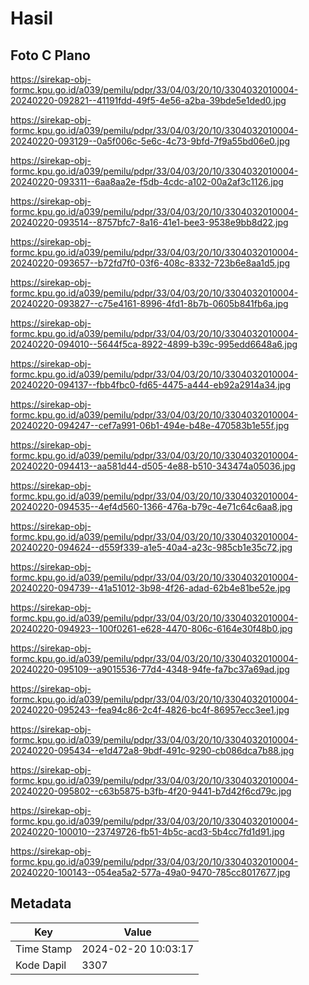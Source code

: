 # Hasil

## Foto C Plano

https://sirekap-obj-formc.kpu.go.id/a039/pemilu/pdpr/33/04/03/20/10/3304032010004-20240220-092821--41191fdd-49f5-4e56-a2ba-39bde5e1ded0.jpg

https://sirekap-obj-formc.kpu.go.id/a039/pemilu/pdpr/33/04/03/20/10/3304032010004-20240220-093129--0a5f006c-5e6c-4c73-9bfd-7f9a55bd06e0.jpg

https://sirekap-obj-formc.kpu.go.id/a039/pemilu/pdpr/33/04/03/20/10/3304032010004-20240220-093311--6aa8aa2e-f5db-4cdc-a102-00a2af3c1126.jpg

https://sirekap-obj-formc.kpu.go.id/a039/pemilu/pdpr/33/04/03/20/10/3304032010004-20240220-093514--8757bfc7-8a16-41e1-bee3-9538e9bb8d22.jpg

https://sirekap-obj-formc.kpu.go.id/a039/pemilu/pdpr/33/04/03/20/10/3304032010004-20240220-093657--b72fd7f0-03f6-408c-8332-723b6e8aa1d5.jpg

https://sirekap-obj-formc.kpu.go.id/a039/pemilu/pdpr/33/04/03/20/10/3304032010004-20240220-093827--c75e4161-8996-4fd1-8b7b-0605b841fb6a.jpg

https://sirekap-obj-formc.kpu.go.id/a039/pemilu/pdpr/33/04/03/20/10/3304032010004-20240220-094010--5644f5ca-8922-4899-b39c-995edd6648a6.jpg

https://sirekap-obj-formc.kpu.go.id/a039/pemilu/pdpr/33/04/03/20/10/3304032010004-20240220-094137--fbb4fbc0-fd65-4475-a444-eb92a2914a34.jpg

https://sirekap-obj-formc.kpu.go.id/a039/pemilu/pdpr/33/04/03/20/10/3304032010004-20240220-094247--cef7a991-06b1-494e-b48e-470583b1e55f.jpg

https://sirekap-obj-formc.kpu.go.id/a039/pemilu/pdpr/33/04/03/20/10/3304032010004-20240220-094413--aa581d44-d505-4e88-b510-343474a05036.jpg

https://sirekap-obj-formc.kpu.go.id/a039/pemilu/pdpr/33/04/03/20/10/3304032010004-20240220-094535--4ef4d560-1366-476a-b79c-4e71c64c6aa8.jpg

https://sirekap-obj-formc.kpu.go.id/a039/pemilu/pdpr/33/04/03/20/10/3304032010004-20240220-094624--d559f339-a1e5-40a4-a23c-985cb1e35c72.jpg

https://sirekap-obj-formc.kpu.go.id/a039/pemilu/pdpr/33/04/03/20/10/3304032010004-20240220-094739--41a51012-3b98-4f26-adad-62b4e81be52e.jpg

https://sirekap-obj-formc.kpu.go.id/a039/pemilu/pdpr/33/04/03/20/10/3304032010004-20240220-094923--100f0261-e628-4470-806c-6164e30f48b0.jpg

https://sirekap-obj-formc.kpu.go.id/a039/pemilu/pdpr/33/04/03/20/10/3304032010004-20240220-095109--a9015536-77d4-4348-94fe-fa7bc37a69ad.jpg

https://sirekap-obj-formc.kpu.go.id/a039/pemilu/pdpr/33/04/03/20/10/3304032010004-20240220-095243--fea94c86-2c4f-4826-bc4f-86957ecc3ee1.jpg

https://sirekap-obj-formc.kpu.go.id/a039/pemilu/pdpr/33/04/03/20/10/3304032010004-20240220-095434--e1d472a8-9bdf-491c-9290-cb086dca7b88.jpg

https://sirekap-obj-formc.kpu.go.id/a039/pemilu/pdpr/33/04/03/20/10/3304032010004-20240220-095802--c63b5875-b3fb-4f20-9441-b7d42f6cd79c.jpg

https://sirekap-obj-formc.kpu.go.id/a039/pemilu/pdpr/33/04/03/20/10/3304032010004-20240220-100010--23749726-fb51-4b5c-acd3-5b4cc7fd1d91.jpg

https://sirekap-obj-formc.kpu.go.id/a039/pemilu/pdpr/33/04/03/20/10/3304032010004-20240220-100143--054ea5a2-577a-49a0-9470-785cc8017677.jpg


## Metadata

| Key        | Value               |
| ---------- | ------------------- |
| Time Stamp | 2024-02-20 10:03:17 |
| Kode Dapil | 3307                |




